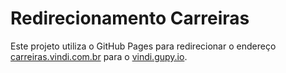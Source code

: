 # Redirecionamento Carreiras
Este projeto utiliza o GitHub Pages para redirecionar o endereço [carreiras.vindi.com.br](https://carreiras.vindi.com.br) para o [vindi.gupy.io](https://vindi.gupy.io/).

